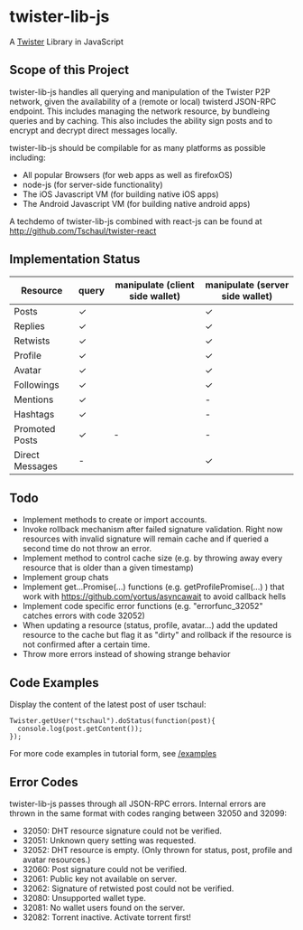 # twister-lib-js
A [Twister](http://twister.net.co) Library in JavaScript

## Scope of this Project

twister-lib-js handles all querying and manipulation of the Twister P2P network, given the availability of a (remote or local) twisterd JSON-RPC endpoint. This includes managing the network resource, by bundleing queries and by caching. This also includes the ability sign posts and to encrypt and decrypt direct messages locally.

twister-lib-js should be compilable for as many platforms as possible including:
- All popular Browsers (for web apps as well as firefoxOS)
- node-js (for server-side functionality)
- The iOS Javascript VM (for building native iOS apps)
- The Android Javascript VM (for building native android apps)

A techdemo of twister-lib-js combined with react-js can be found at http://github.com/Tschaul/twister-react

## Implementation Status

 Resource | query | manipulate (client side wallet) | manipulate (server side wallet) 
------|-----|-----|------|
 Posts     	| ✓     |                            |	✓						
 Replies     	| ✓     |                            |	✓						
 Retwists     	| ✓     |                            |	✓						
 Profile     	| ✓     |                            |	✓						
 Avatar     	| ✓     |                            |	✓						
 Followings   	| ✓     |                            |	✓						
 Mentions     	| ✓     |                            |	-						
 Hashtags     	| ✓     |                            |	-						
 Promoted Posts|  ✓    |  -                         |	-						
 Direct Messages| -    |                            |	✓						

## Todo

* Implement methods to create or import accounts.
* Invoke rollback mechanism after failed signature validation. Right now resources with invalid signature will remain cache and if queried a second time do not throw an error.
* Implement method to control cache size (e.g. by throwing away every resource that is older than a given timestamp)
* Implement group chats
* Implement get...Promise(...) functions (e.g. getProfilePromise(...) ) that work with https://github.com/yortus/asyncawait to avoid callback hells
* Implement code specific error functions (e.g. "errorfunc_32052" catches errors with code 32052)
* When updating a resource (status, profile, avatar...) add the updated resource to the cache but flag it as "dirty" and rollback if the resource is not confirmed after a certain time.
* Throw more errors instead of showing strange behavior

## Code Examples

Display the content of the latest post of user tschaul:

```
Twister.getUser("tschaul").doStatus(function(post){
  console.log(post.getContent());  
});
```

For more code examples in tutorial form, see [/examples](https://github.com/Tschaul/twister-lib-js/tree/master/examples)

## Error Codes

twister-lib-js passes through all JSON-RPC errors. Internal errors are thrown in the same format with codes ranging between 32050 and 32099:

* 32050: DHT resource signature could not be verified.
* 32051: Unknown query setting was requested.
* 32052: DHT resource is empty. (Only thrown for status, post, profile and avatar resources.)
* 32060: Post signature could not be verified.
* 32061: Public key not available on server.
* 32062: Signature of retwisted post could not be verified.
* 32080: Unsupported wallet type.
* 32081: No wallet users found on the server.
* 32082: Torrent inactive. Activate torrent first!
